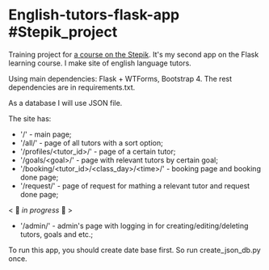 # English-tutors-flask-app #Stepik_project

Training project for [a course on the Stepik](<https://stepik.org/course/61900/>).
It's my second app on the Flask learning course. I make site of english language tutors.

Using main dependencies: Flask + WTForms, Bootstrap 4. The rest dependencies are in requirements.txt.

As a database I will use JSON file.

The site has:
* '/' - main page;
* '/all/' - page of all tutors with a sort option;
* '/profiles/<tutor_id>/' - page of a certain tutor;
* '/goals/\<goal>/' - page with relevant tutors by certain goal;
* '/booking/<tutor_id>/<class_day>/\<time>/' - booking page and booking done page;
* '/request/' - page of request for mathing a relevant tutor and request done page;


< 🔻 *in progress* 🔻 >
* '/admin/' - admin's page with logging in for creating/editing/deleting tutors, goals and etc.;

To run this app, you should create date base first. So run create_json_db.py once.
